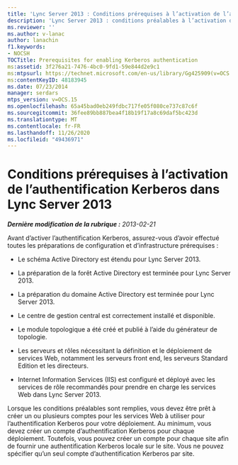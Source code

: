 ```yaml
---
title: 'Lync Server 2013 : Conditions prérequises à l’activation de l’authentification Kerberos'
description: 'Lync Server 2013 : conditions préalables à l’activation de l’authentification Kerberos.'
ms.reviewer: ''
ms.author: v-lanac
author: lanachin
f1.keywords:
- NOCSH
TOCTitle: Prerequisites for enabling Kerberos authentication
ms:assetid: 3f276a21-7476-4bc0-9fd1-59e844d2e9c1
ms:mtpsurl: https://technet.microsoft.com/en-us/library/Gg425909(v=OCS.15)
ms:contentKeyID: 48183945
ms.date: 07/23/2014
manager: serdars
mtps_version: v=OCS.15
ms.openlocfilehash: 65a45bad0eb249fdbc717fe05f080ce737c87c6f
ms.sourcegitcommit: 36fee89bb887bea4f18b19f17a8c69daf5bc423d
ms.translationtype: MT
ms.contentlocale: fr-FR
ms.lasthandoff: 11/26/2020
ms.locfileid: "49436971"
---
```

# <a name="prerequisites-for-enabling-kerberos-authentication-in-lync-server-2013"></a>Conditions prérequises à l’activation de l’authentification Kerberos dans Lync Server 2013

<div data-xmlns="http://www.w3.org/1999/xhtml">

<div class="topic" data-xmlns="http://www.w3.org/1999/xhtml" data-msxsl="urn:schemas-microsoft-com:xslt" data-cs="https://msdn.microsoft.com/">

<div data-asp="https://msdn2.microsoft.com/asp">



</div>

<div id="mainSection">

<div id="mainBody">

<span> </span>

_**Dernière modification de la rubrique :** 2013-02-21_

Avant d’activer l’authentification Kerberos, assurez-vous d’avoir effectué toutes les préparations de configuration et d’infrastructure prérequises :

  - Le schéma Active Directory est étendu pour Lync Server 2013.

  - La préparation de la forêt Active Directory est terminée pour Lync Server 2013.

  - La préparation du domaine Active Directory est terminée pour Lync Server 2013.

  - Le centre de gestion central est correctement installé et disponible.

  - Le module topologique a été créé et publié à l’aide du générateur de topologie.

  - Les serveurs et rôles nécessitant la définition et le déploiement de services Web, notamment les serveurs front end, les serveurs Standard Edition et les directeurs.

  - Internet Information Services (IIS) est configuré et déployé avec les services de rôle recommandés pour prendre en charge les services Web dans Lync Server 2013.

Lorsque les conditions préalables sont remplies, vous devez être prêt à créer un ou plusieurs comptes pour les services Web à utiliser pour l’authentification Kerberos pour votre déploiement. Au minimum, vous devez créer un compte d’authentification Kerberos pour chaque déploiement. Toutefois, vous pouvez créer un compte pour chaque site afin de fournir une authentification Kerberos locale sur le site. Vous ne pouvez spécifier qu’un seul compte d’authentification Kerberos par site.

</div>

<span> </span>

</div>

</div>

</div>

